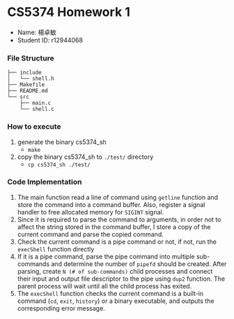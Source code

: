 CS5374 Homework 1 
===
* Name: 楊卓敏
* Student ID: r12944068

### File Structure

    ├── include
    │   └── shell.h
    ├── Makefile
    ├── README.md
    └── src
        ├── main.c
        └── shell.c

### How to execute 
1. generate the binary cs5374_sh
    * `make`
2. copy the binary cs5374_sh to `./test/` directory
    * `cp cs5374_sh ./test/`

### Code Implementation
1. The main function read a line of command using `getline` function and store the command into a command buffer. Also, register a signal handler to free allocated memory for `SIGINT` signal.
2. Since it is required to parse the command to arguments, in order not to affect the string stored in the command buffer, I store a copy of the current command and parse the copied command.
3. Check the current command is a pipe command or not, if not, run the `execShell` function directly
4. If it is a pipe command, parse the pipe command into multiple sub-commands and determine the number of `pipefd` should be created. After parsing, create `N (# of sub-commands)` child processes and connect their input and output file descriptor to the pipe using `dup2` function. The parent process will wait until all the child process has exited.
5. The `execShell` function checks the current command is a built-in command (`cd`, `exit`, `history`) or a binary executable, and outputs the corresponding error message.